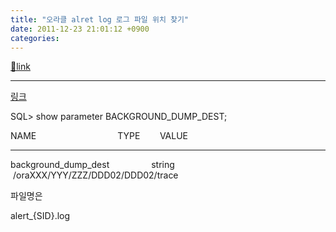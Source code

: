 ```yaml
---
title: "오라클 alret log 로그 파일 위치 찾기"
date: 2011-12-23 21:01:12 +0900
categories: 
---
```

[🔗link](http://www.mins01.com/mh/tech/read/747)
***


[링크](http://yagi815.tistory.com/tag/%EC%98%A4%EB%9D%BC%ED%81%B4%20alert%20%EB%A1%9C%EA%B7%B8%ED%8C%8C%EC%9D%BC%20%EC%9C%84%EC%B9%98%20%ED%99%95%EC%9D%B8 )  
  


SQL&gt; show parameter BACKGROUND_DUMP_DEST;

  


NAME                                 TYPE        VALUE

------------------------------------ ----------- ------------------------------

background_dump_dest                 string      /oraXXX/YYY/ZZZ/DDD02/DDD02/trace



  


파일명은

alert_{SID}.log

  

